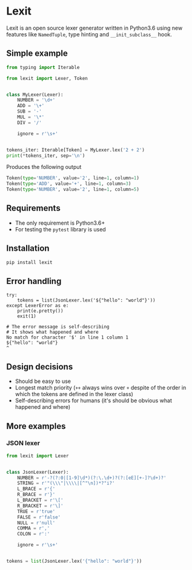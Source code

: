 # Lexit
Lexit is an open source lexer generator written in Python3.6 using new features like `NamedTuple`, type hinting and `__init_subclass__` hook.

## Simple example
```python
from typing import Iterable

from lexit import Lexer, Token


class MyLexer(Lexer):
    NUMBER = '\d+'
    ADD = '\+'
    SUB = '-'
    MUL = '\*'
    DIV = '/'

    ignore = r'\s+'


tokens_iter: Iterable[Token] = MyLexer.lex('2 + 2')
print(*tokens_iter, sep='\n')
```
Produces the following output
```python
Token(type='NUMBER', value='2', line=1, column=1)
Token(type='ADD', value='+', line=1, column=3)
Token(type='NUMBER', value='2', line=1, column=5)
```

## Requirements
* The only requirement is Python3.6+
* For testing the `pytest` library is used

## Installation
```bash
pip install lexit
```

## Error handling
```
try:
    tokens = list(JsonLexer.lex('${"hello": "world"}'))
except LexerError as e:
    print(e.pretty())
    exit(1)

# The error message is self-describing
# It shows what happened and where 
No match for character '$' in line 1 column 1
${"hello": "world"}
^
```

## Design decisions
* Should be easy to use
* Longest match priority (`++` always wins over `+` despite of the order in which the tokens are defined in the lexer class)
* Self-describing errors for humans (it's should be obvious what happened and where)

## More examples
### JSON lexer
```python
from lexit import Lexer


class JsonLexer(Lexer):
    NUMBER = r'-?(?:0|[1-9]\d*)(?:\.\d+)?(?:[eE][+-]?\d+)?'
    STRING = r'"(\\\"|\\\\|[^"\n])*?"i?'
    L_BRACE = r'{'
    R_BRACE = r'}'
    L_BRACKET = r'\['
    R_BRACKET = r'\]'
    TRUE = r'true'
    FALSE = r'false'
    NULL = r'null'
    COMMA = r','
    COLON = r':'

    ignore = r'\s+'


tokens = list(JsonLexer.lex('{"hello": "world"}'))
``` 

